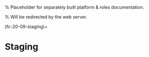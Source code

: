 % Placeholder for separately built platform & roles documentation.

% Will be redirected by the web server.

(fc-20-09-staging)=

# Staging
